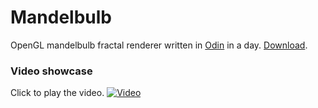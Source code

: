 # Mandelbulb
OpenGL mandelbulb fractal renderer written in [Odin](http://odin-lang.org) in a day. [Download](https://github.com/TonikHorkel/mandelbulb/releases).
### Video showcase
Click to play the video.
[![Video](https://i.ytimg.com/vi_webp/u2-VxtBswD4/maxresdefault.webp)](https://www.youtube.com/watch?v=u2-VxtBswD4)
